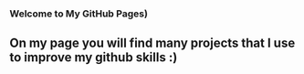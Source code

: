 ### Welcome to My GitHub Pages)

## On my page you will find many projects that I use to improve my github skills :)



